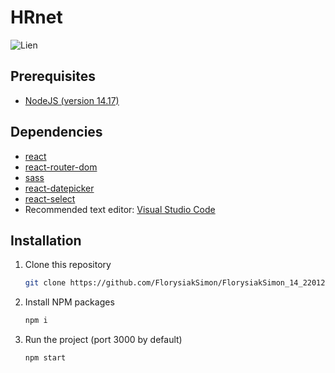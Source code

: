 # HRnet

![Lien](https://user.oc-static.com/upload/2020/08/14/15974125765772_image2.jpg)

## Prerequisites

- [NodeJS (version 14.17)](https://nodejs.org/en/)

## Dependencies

- [react](https://reactjs.org/)
- [react-router-dom](https://reactrouter.com/web/guides/quick-start)
- [sass](https://sass-lang.com/)
- [react-datepicker](https://www.npmjs.com/package/react-datepicker)
- [react-select](https://react-select.com/)
- Recommended text editor: [Visual Studio Code](https://code.visualstudio.com/)

## Installation

1. Clone this repository
   ```sh
   git clone https://github.com/FlorysiakSimon/FlorysiakSimon_14_22012021
   ```
2. Install NPM packages
   ```sh
   npm i
   ```
3. Run the project (port 3000 by default)
   ```sh
   npm start
   ```
